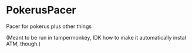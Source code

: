 # PokerusPacer
Pacer for pokerus plus other things

(Meant to be run in tampermonkey, IDK how to make it automatically instal ATM, though.)
